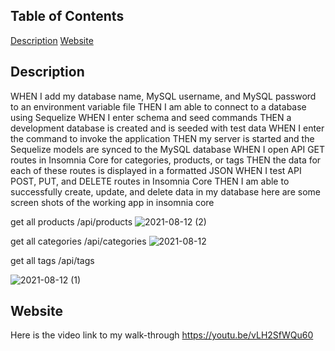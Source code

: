 
## Table of Contents
 [Description](#description)
 [Website](#website)


## Description
WHEN I add my database name, MySQL username, and MySQL password to an environment variable file
THEN I am able to connect to a database using Sequelize
WHEN I enter schema and seed commands
THEN a development database is created and is seeded with test data
WHEN I enter the command to invoke the application
THEN my server is started and the Sequelize models are synced to the MySQL database
WHEN I open API GET routes in Insomnia Core for categories, products, or tags
THEN the data for each of these routes is displayed in a formatted JSON
WHEN I test API POST, PUT, and DELETE routes in Insomnia Core
THEN I am able to successfully create, update, and delete data in my database
here are some screen shots of the working app in insomnia core

get all products /api/products
![2021-08-12 (2)](https://user-images.githubusercontent.com/81388435/129253486-6ea0520c-d683-4b20-8355-ad64fcd6ecac.png)

get all categories /api/categories
![2021-08-12](https://user-images.githubusercontent.com/81388435/129254458-8658cd17-45cb-4c83-96af-60730f572029.png)



get all tags /api/tags

![2021-08-12 (1)](https://user-images.githubusercontent.com/81388435/129254370-3387f412-2571-4966-826d-7520575269f0.png)

## Website
Here is the video link to my walk-through
https://youtu.be/vLH2SfWQu60

